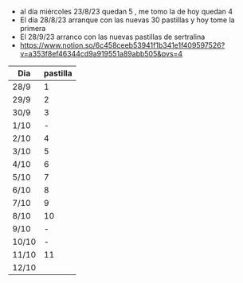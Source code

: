 - al día miércoles  23/8/23 quedan 5 , me tomo la de hoy quedan 4
- El día 28/8/23 arranque con las nuevas 30 pastillas y hoy tome la primera 
- El 28/9/23 arranco con las nuevas pastillas de sertralina
- https://www.notion.so/6c458ceeb53941f1b341e1f409597526?v=a353f8ef46344cd9a919551a89abb505&pvs=4

| Dia   | pastilla |
| ----- | -------- |
| 28/9  | 1        |
| 29/9  | 2        |
| 30/9  | 3        |
| 1/10  | -        |
| 2/10  | 4        |
| 3/10  | 5        |
| 4/10  | 6        |
| 5/10  | 7        |
| 6/10  | 8        |
| 7/10  | 9        |
| 8/10  | 10       |
| 9/10  | -        |
| 10/10 | -        |
| 11/10 | 11       |
| 12/10 |          |
